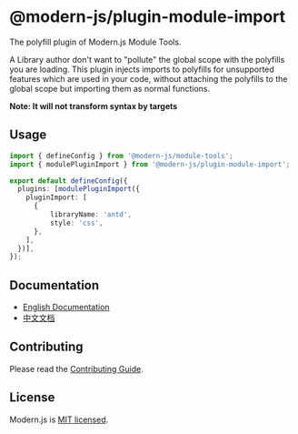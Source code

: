 # @modern-js/plugin-module-import

The polyfill plugin of Modern.js Module Tools.

A Library author don't want to "pollute" the global scope with the polyfills you are loading. This plugin injects imports to polyfills for unsupported features which are used in your code, without attaching the polyfills to the global scope but importing them as normal functions.

**Note: It will not transform syntax by targets**

## Usage

```ts modern.config.ts
import { defineConfig } from '@modern-js/module-tools';
import { modulePluginImport } from '@modern-js/plugin-module-import';

export default defineConfig({
  plugins: [modulePluginImport({
    pluginImport: [
      {
          libraryName: 'antd',
          style: 'css',
      },
    ],
  })],
});
```

## Documentation

- [English Documentation](https://modernjs.dev/module-tools/en)
- [中文文档](https://modernjs.dev/module-tools/)

## Contributing

Please read the [Contributing Guide](https://github.com/modern-js-dev/modern.js/blob/main/CONTRIBUTING.md).

## License

Modern.js is [MIT licensed](https://github.com/modern-js-dev/modern.js/blob/main/LICENSE).
